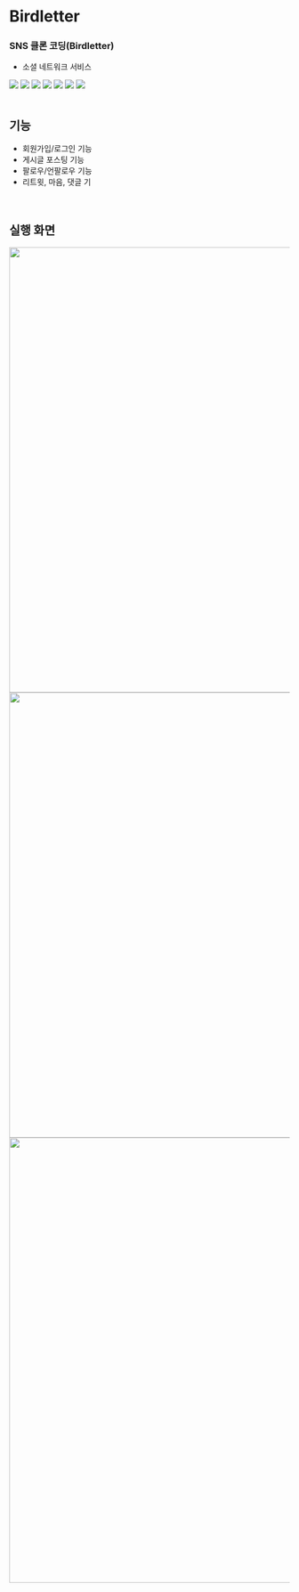 # Birdletter
### SNS 클론 코딩(Birdletter) ###

- 소셜 네트워크 서비스 
<div>
  <a href="https://ko.reactjs.org/" target="_blank"><img src="https://img.shields.io/badge/React-61DAFB?style=flat-square&logo=react&logoColor=white"/></a>
  <a href="https://ko.redux.js.org/" target="_blank"><img src="https://img.shields.io/badge/Redux-764ABC?style=flat-square&logo=redux&logoColor=white"/></a>
  <a href="https://nodejs.org/ko/" target="_blank"><img src="https://img.shields.io/badge/Node.js-339933?style=flat-square&logo=node.js&logoColor=white"/></a>
  <a href="https://nextjs.org/" target="_blank"><img src="https://img.shields.io/badge/Next.js-000000?style=flat-square&logo=next.js&logoColor=white"/></a>
  <a href="https://www.styled-components.com/" target="_blank"><img src="https://img.shields.io/badge/styled-DB7093?style=flat-square&logo=styledcomponents&logoColor=white"/></a>
  <a href="https://www.mysql.com/" target="_blank"><img src="https://img.shields.io/badge/Mysql-4479A1?style=flat-square&logo=mysql&logoColor=white"/></a>
  <a href="https://sequelize.org/" target="_blank"><img src="https://img.shields.io/badge/Sequelize-52B0E7?style=flat-square&logo=sequelize&logoColor=white"/></a>
</div>
<br>

## 기능 ##
- 회원가입/로그인 기능
- 게시글 포스팅 기능
- 팔로우/언팔로우 기능
- 리트윗, 마음, 댓글 기
<br>

## 실행 화면 ##
<div>
  <img src="https://github.com/se-yoo/Birdletter/assets/26541472/396004cf-1842-4871-9ecf-9718fcf057f8" width="800">
  <img src="https://github.com/se-yoo/Birdletter/assets/26541472/2721087c-1d1c-4126-af2b-a03cfb5c67b4" width="800">
  <img src="https://github.com/se-yoo/Birdletter/assets/26541472/1d6cf467-bf30-4e1e-a991-a5802e5fbe0c" width="800">
</div>
